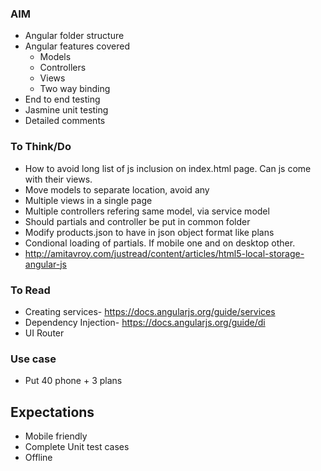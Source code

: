 ### AIM
* Angular folder structure
* Angular features covered
	- Models
	- Controllers
	- Views
	- Two way binding
* End to end testing
* Jasmine unit testing
* Detailed comments

### To Think/Do
* How to avoid long list of js inclusion on index.html page. Can js come with their views.
* Move models to separate location, avoid any 
* Multiple views in a single page
* Multiple controllers refering same model, via service model
* Should partials and controller be put in common folder
* Modify products.json to have in json object format like plans
* Condional loading of partials. If mobile one and on desktop other.
* http://amitavroy.com/justread/content/articles/html5-local-storage-angular-js

### To Read
* Creating services- https://docs.angularjs.org/guide/services
* Dependency Injection- https://docs.angularjs.org/guide/di
* UI Router

### Use case
* Put 40 phone + 3 plans

## Expectations
* Mobile friendly
* Complete Unit test cases
* Offline 